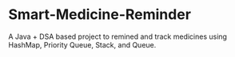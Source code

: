 # Smart-Medicine-Reminder
A Java + DSA based project to remined and track medicines using HashMap, Priority Queue, Stack, and Queue.
